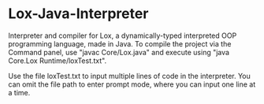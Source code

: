 # Lox-Java-Interpreter
Interpreter and compiler for Lox, a dynamically-typed interpreted OOP programming language, made in Java.
To compile the project via the Command panel, use "javac Core/Lox.java" and execute using "java Core.Lox Runtime/loxTest.txt".

Use the file loxTest.txt to input multiple lines of code in the interpreter. You can omit the file path to enter prompt mode, where you can input one line at a time.
